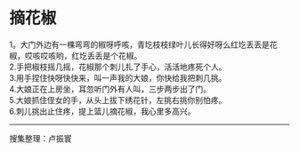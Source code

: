 # 摘花椒

1。大门外边有一棵弯弯的椒呀呼咳，青圪枝枝绿叶儿长得好呀么红圪丢丢是花椒，哎咳哎咳哟，红圪丢丢是个花椒。  
2.手把椒枝摇几摇，花椒那个刺儿扎了手心，活活地疼死个人。  
3.用手捏住快呀快快来，叫一声我的大娘，你快给我把刺几挑。  
4.大娘正在上房坐，耳忽听门外有人叫，三步两步出了门。  
5.大娘抓住侄女的手，从头上拔下绣花针，左挑右挑你别怕疼。  
6.刺儿挑出止住疼，提上篮儿摘花椒，我心里多高兴。

---

搜集整理：卢振寰
